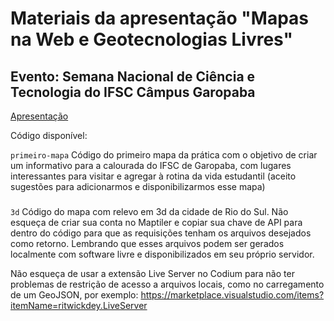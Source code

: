 # Materiais da apresentação "Mapas na Web e Geotecnologias Livres"

## Evento: Semana Nacional de Ciência e Tecnologia do IFSC Câmpus Garopaba 

[Apresentação](https://docs.google.com/presentation/d/1VpveOSKXisrNx0GA5aTF4QJ8yGXha11av-L8JAV-qxk/edit?usp=sharing)

Código disponível:

```primeiro-mapa``` Código do primeiro mapa da prática com o objetivo de criar um informativo para a calourada do IFSC de Garopaba, com lugares interessantes para visitar e agregar à rotina da vida estudantil (aceito sugestões para adicionarmos e disponibilizarmos esse mapa)

###

```3d``` Código do mapa com relevo em 3d da cidade de Rio do Sul. Não esqueça de criar sua conta no Maptiler e copiar sua chave de API para dentro do código para que as requisições tenham os arquivos desejados como retorno. Lembrando que esses arquivos podem ser gerados localmente com software livre e disponibilizados em seu próprio servidor.

Não esqueça de usar a extensão Live Server no Codium para não ter problemas de restrição de acesso a arquivos locais, como no carregamento de um GeoJSON, por exemplo: https://marketplace.visualstudio.com/items?itemName=ritwickdey.LiveServer